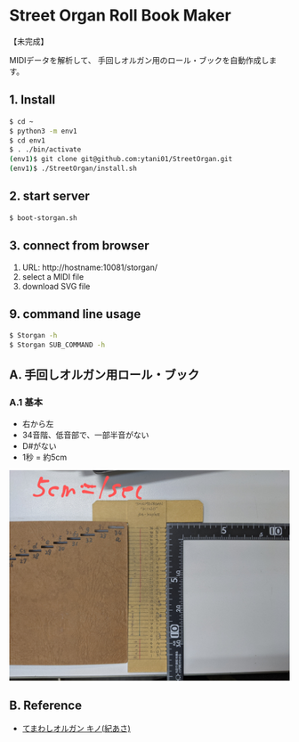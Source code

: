 # Street Organ Roll Book Maker

【未完成】

MIDIデータを解析して、
手回しオルガン用のロール・ブックを自動作成します。


## 1. Install

```bash
$ cd ~
$ python3 -m env1
$ cd env1
$ . ./bin/activate
(env1)$ git clone git@github.com:ytani01/StreetOrgan.git
(env1)$ ./StreetOrgan/install.sh
```

## 2. start server

```bash
$ boot-storgan.sh
```

## 3. connect from browser

1. URL: http://hostname:10081/storgan/
1. select a MIDI file
1. download SVG file


## 9. command line usage

```bash
$ Storgan -h
$ Storgan SUB_COMMAND -h
```


## A. 手回しオルガン用ロール・ブック

### A.1 基本

* 右から左
* 34音階、低音部で、一部半音がない
* D#がない
* 1秒 = 約5cm

![](docs/StreetOrgan-Book1.jpg)


## B. Reference

* [てまわしオルガン キノ(紀あさ)](http://www.temawashi.org/)
